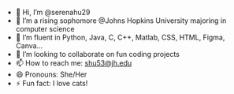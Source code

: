 - 👋 Hi, I’m @serenahu29
- 👀 I’m a rising sophomore @Johns Hopkins University majoring in computer science
- 🌱 I’m fluent in Python, Java, C, C++, Matlab, CSS, HTML, Figma, Canva...
- 💞️ I’m looking to collaborate on fun coding projects
- 📫 How to reach me: shu53@jh.edu
- 😄 Pronouns: She/Her
- ⚡ Fun fact: I love cats!

<!---
serenahu29/serenahu29 is a ✨ special ✨ repository because its `README.md` (this file) appears on your GitHub profile.
You can click the Preview link to take a look at your changes.
--->
